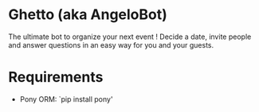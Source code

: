 # Ghetto (aka AngeloBot)

The ultimate bot to organize your next event ! Decide a date, invite people and answer questions in an easy way for you and your guests.

# Requirements

- Pony ORM: `pip install pony'
